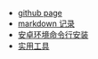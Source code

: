 
- [github page](./github_page.md)
- [markdown 记录](./test_markdown.md)
- [安卓环境命令行安装](./install_android_env.md)
- [实用工具](./tools.md)